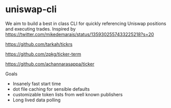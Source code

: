 # uniswap-cli

We aim to build a best in class CLI for quickly referencing Uniswap positions and executing trades. Inspired by https://twitter.com/mikedemarais/status/1359302557433225218?s=20


https://github.com/tarkah/tickrs

https://github.com/zpkg/ticker-term

https://github.com/achannarasappa/ticker


Goals
- Insanely fast start time
- dot file caching for sensible defaults
- customizable token lists from well known publishers
- Long lived data polling
